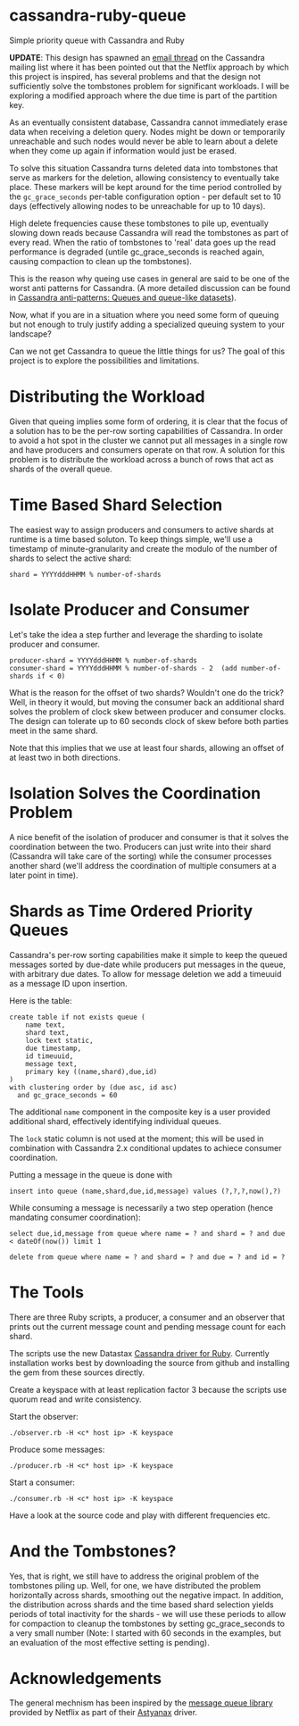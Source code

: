 cassandra-ruby-queue
====================

Simple priority queue with Cassandra and Ruby

**UPDATE**: This design has spawned an [email thread](http://mail-archives.apache.org/mod_mbox/cassandra-user/201410.mbox/%3c73336ABA-90FD-4821-8501-ACC8A6E4ED52@nordsc.com%3e) on the Cassandra
mailing list where it has been pointed out that the Netflix approach
by which this project is inspired, has several problems and that
the design not sufficiently solve the tombstones problem for 
significant workloads. I will be exploring a modified approach
where the due time is part of the partition key.

As an eventually consistent database, Cassandra cannot immediately erase
data when receiving a deletion query. Nodes might be down or temporarily
unreachable and such nodes would never be able to learn about a delete
when they come up again if information would just be erased.

To solve this situation Cassandra turns deleted data into tombstones that
serve as markers for the deletion, allowing consistency to eventually
take place. These markers will be kept around for the time period
controlled by the `gc_grace_seconds` per-table configuration option - 
per default set to 10 days (effectively allowing nodes to be 
unreachable for up to 10 days).

High delete frequencies cause these tombstones to pile up, eventually
slowing down reads because Cassandra will read the tombstones as part
of every read. When the ratio of tombstones to 'real' data goes up the
read performance is degraded (untile gc_grace_seconds is reached again,
causing compaction to clean up the tombstones).

This is the reason why queing use cases in general are said to be one of
the worst anti patterns for Cassandra. (A more detailed discussion
can be found in [Cassandra anti-patterns: Queues and queue-like datasets](http://www.datastax.com/dev/blog/cassandra-anti-patterns-queues-and-queue-like-datasets)).

Now, what if you are in a situation where you need some form of queuing
but not enough to truly justify adding a specialized queuing system to your
landscape?

Can we not get Cassandra to queue the little things for us? The goal of
this project is to explore the possibilities and limitations.


# Distributing the Workload

Given that queing implies some form of ordering, it is clear that the
focus of a solution has to be the per-row sorting capabilities of
Cassandra. In order to avoid a hot spot in the cluster we cannot
put all messages in a single row and have producers and consumers
operate on that row. A solution for this problem is to distribute
the workload across a bunch of rows that act as shards of the
overall queue.

# Time Based Shard Selection

The easiest way to assign producers and consumers to active shards
at runtime is a time based soluton. To keep things simple, we'll
use a timestamp of minute-granularity and create the modulo of
the number of shards to select the active shard:

    shard = YYYYdddHHMM % number-of-shards

# Isolate Producer and Consumer

Let's take the idea a step further and leverage the sharding to
isolate producer and consumer.

    producer-shard = YYYYdddHHMM % number-of-shards
    consumer-shard = YYYYdddHHMM % number-of-shards - 2  (add number-of-shards if < 0)

What is the reason for the offset of two shards? Wouldn't one do the trick?
Well, in theory it would, but moving the consumer back an additional shard
solves the problem of clock skew between producer and consumer clocks. The
design can tolerate up to 60 seconds clock of skew before both parties meet
in the same shard.

Note that this implies that we use at least four shards, allowing an offset
of at least two in both directions.

# Isolation Solves the Coordination Problem

A nice benefit of the isolation of producer and consumer is that it solves
the coordination between the two. Producers can just write into their
shard (Cassandra will take care of the sorting) while the consumer processes
another shard (we'll address the coordination of multiple consumers
at a later point in time).

# Shards as Time Ordered Priority Queues

Cassandra's per-row sorting capabilities make it simple to keep the queued
messages sorted by due-date while producers put messages in the queue, with
arbitrary due dates. To allow for message deletion we add a timeuuid as
a message ID upon insertion.

Here is the table:

    create table if not exists queue (
        name text,
        shard text,
        lock text static,
        due timestamp,
        id timeuuid,
        message text,
        primary key ((name,shard),due,id)
    )
    with clustering order by (due asc, id asc)
      and gc_grace_seconds = 60


The additional `name` component in the composite key is a user provided
additional shard, effectively identifying individual queues.

The `lock` static column is not used at the moment; this will be used
in combination with Cassandra 2.x conditional updates to achiece
consumer coordination.

Putting a message in the queue is done with

    insert into queue (name,shard,due,id,message) values (?,?,?,now(),?)

While consuming a message is necessarily a two step operation (hence
mandating consumer coordination):

    select due,id,message from queue where name = ? and shard = ? and due < dateOf(now()) limit 1
    
    delete from queue where name = ? and shard = ? and due = ? and id = ?

# The Tools

There are three Ruby scripts, a producer, a consumer and an observer that prints
out the current message count and pending message count for each shard.

The scripts use the new Datastax
[Cassandra driver for Ruby](https://github.com/datastax/ruby-driver).
Currently installation works best by downloading the source from github and
installing the gem from these sources directly.

Create a keyspace with at least replication factor 3 because the scripts use
quorum read and write consistency.

Start the observer:

    ./observer.rb -H <c* host ip> -K keyspace

Produce some messages:

    ./producer.rb -H <c* host ip> -K keyspace

Start a consumer:

    ./consumer.rb -H <c* host ip> -K keyspace

Have a look at the source code and play with different frequencies
etc.


# And the Tombstones?

Yes, that is right, we still have to address the original problem of the
 tombstones piling up. Well, for one, we have distributed the problem
horizontally across shards, smoothing out the negative impact. In
addition, the distribution across shards and the time based shard selection
yields periods of total inactivity for the shards - we will use these
periods to allow for compaction to cleanup the tombstones by setting
gc_grace_seconds to a very small number (Note: I started with 60 seconds
in the examples, but an evaluation of the most effective setting is pending).


 
# Acknowledgements

The general mechnism has been inspired by the
[message queue library](https://github.com/Netflix/astyanax/wiki/Message-Queue)
provided by Netflix as part of their [Astyanax](https://github.com/Netflix/astyanax) driver.

